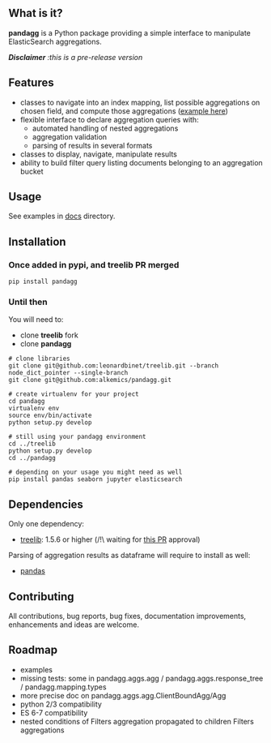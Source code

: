 ## What is it?

**pandagg** is a Python package providing a simple interface to manipulate ElasticSearch aggregations.

***Disclaimer*** *:this is a pre-release version*
## Features

- classes to navigate into an index mapping, list possible aggregations on chosen field, and compute those aggregations ([example here](docs/mapping.md))
- flexible interface to declare aggregation queries with:
    - automated handling of nested aggregations
    - aggregation validation
    - parsing of results in several formats
- classes to display, navigate, manipulate results
- ability to build filter query listing documents belonging to an aggregation bucket

## Usage
See examples in [docs](docs) directory.

## Installation
### Once added in pypi, and treelib PR merged
```
pip install pandagg
```

### Until then
You will need to:
- clone **treelib** fork
- clone **pandagg**

```
# clone libraries
git clone git@github.com:leonardbinet/treelib.git --branch node_dict_pointer --single-branch
git clone git@github.com:alkemics/pandagg.git

# create virtualenv for your project
cd pandagg
virtualenv env
source env/bin/activate
python setup.py develop

# still using your pandagg environment
cd ../treelib
python setup.py develop
cd ../pandagg

# depending on your usage you might need as well
pip install pandas seaborn jupyter elasticsearch
```

## Dependencies
Only one dependency:
- [treelib](https://pypi.org/project/treelib/): 1.5.6 or higher (/!\ waiting for [this PR](https://github.com/caesar0301/treelib/pull/120) approval)

Parsing of aggregation results as dataframe will require to install as well:
- [pandas](https://github.com/pandas-dev/pandas/)

## Contributing

All contributions, bug reports, bug fixes, documentation improvements, enhancements and ideas are welcome.


## Roadmap

- examples
- missing tests: some in pandagg.aggs.agg / pandagg.aggs.response_tree / pandagg.mapping.types
- more precise doc on pandagg.aggs.agg.ClientBoundAgg/Agg
- python 2/3 compatibility
- ES 6-7 compatibility
- nested conditions of Filters aggregation propagated to children Filters aggregations
